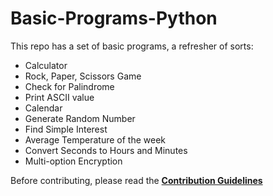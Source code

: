 # Basic-Programs-Python

This repo has a set of basic programs, a refresher of sorts:

- Calculator
- Rock, Paper, Scissors Game
- Check for Palindrome
- Print ASCII value
- Calendar
- Generate Random Number
- Find Simple Interest
- Average Temperature of the week
- Convert Seconds to Hours and Minutes
- Multi-option Encryption

Before contributing, please read the [**Contribution Guidelines**](./CONTRIBUTING.md)
